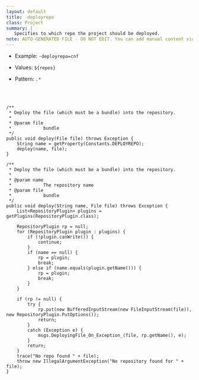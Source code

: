 ```yaml
---
layout: default
title: -deployrepo
class: Project
summary: |
   Specifies to which repo the project should be deployed.
note: AUTO-GENERATED FILE - DO NOT EDIT. You can add manual content via same filename in ext folder. 
---
```


- Example: `-deployrepo=cnf`

- Values: `${repos}`

- Pattern: `.*`

<!-- Manual content from: ext/deployrepo.md --><br /><br />


	/**
	 * Deploy the file (which must be a bundle) into the repository.
	 *
	 * @param file
	 *            bundle
	 */
	public void deploy(File file) throws Exception {
		String name = getProperty(Constants.DEPLOYREPO);
		deploy(name, file);
	}

	/**
	 * Deploy the file (which must be a bundle) into the repository.
	 *
	 * @param name
	 *            The repository name
	 * @param file
	 *            bundle
	 */
	public void deploy(String name, File file) throws Exception {
		List<RepositoryPlugin> plugins = getPlugins(RepositoryPlugin.class);

		RepositoryPlugin rp = null;
		for (RepositoryPlugin plugin : plugins) {
			if (!plugin.canWrite()) {
				continue;
			}
			if (name == null) {
				rp = plugin;
				break;
			} else if (name.equals(plugin.getName())) {
				rp = plugin;
				break;
			}
		}

		if (rp != null) {
			try {
				rp.put(new BufferedInputStream(new FileInputStream(file)), new RepositoryPlugin.PutOptions());
				return;
			}
			catch (Exception e) {
				msgs.DeployingFile_On_Exception_(file, rp.getName(), e);
			}
			return;
		}
		trace("No repo found " + file);
		throw new IllegalArgumentException("No repository found for " + file);
	}
